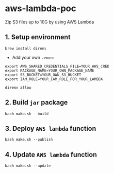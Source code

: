 # aws-lambda-poc
Zip S3 files up to 10G by using AWS Lambda

## 1. Setup environment
```shell script
brew install direnv
```

- Add your own `.envrc`
```
export AWS_SHARED_CREDENTIALS_FILE=YOUR_AWS_CRED
export PACKAGE_NAME=YOUR_OWN_PACKAGE_NAME
export S3_BUCKET=YOUR_OWN_S3_BUCKET
export IAM_ROLE=YOUR_IAM_ROLE_FOR_YOUR_LAMBDA
```

```shell script
direnv allow
```

## 2. Build `jar` package
```shell script
bash make.sh --build
```

## 3. Deploy `AWS lambda` function
```shell script
bash make.sh --publish
```

## 4. Update `AWS lambda` function
```shell script
bash make.sh --update
```


